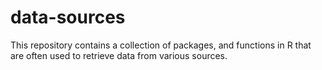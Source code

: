 # data-sources
This repository contains a collection of packages, and functions in R that are often used to retrieve data from various sources.
